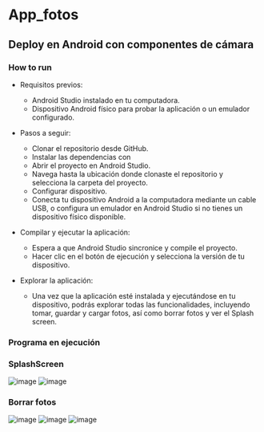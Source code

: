 # App_fotos

## Deploy en Android con componentes de cámara

### How to run
* Requisitos previos:
  * Android Studio instalado en tu computadora.
  * Dispositivo Android físico para probar la aplicación o un emulador configurado.

* Pasos a seguir:
  * Clonar el repositorio desde GitHub.
  * Instalar las dependencias con <npm i>
  * Abrir el proyecto en Android Studio.
  * Navega hasta la ubicación donde clonaste el repositorio y selecciona la carpeta del proyecto.
  * Configurar dispositivo.
  * Conecta tu dispositivo Android a la computadora mediante un cable USB, o configura un emulador en Android Studio si no tienes un dispositivo físico disponible.

* Compilar y ejecutar la aplicación:
  * Espera a que Android Studio sincronice y compile el proyecto.
  * Hacer clic en el botón de ejecución y selecciona la versión de tu dispositivo.

* Explorar la aplicación:
  * Una vez que la aplicación esté instalada y ejecutándose en tu dispositivo, podrás explorar todas las funcionalidades, incluyendo tomar, guardar y cargar fotos, así como borrar fotos y ver el Splash screen.

### Programa en ejecución

### SplashScreen
![image](https://github.com/JosephYM07/AppIonic_Camera/assets/117743484/649e2069-3007-4675-bbdb-54c44024f837)
![image](https://github.com/JosephYM07/AppIonic_Camera/assets/117743484/4b4567a2-68bf-4db4-95eb-4bb234007055)


### Borrar fotos
![image](https://github.com/JosephYM07/AppIonic_Camera/assets/117743484/d36c9a68-b403-4b0a-a141-e69507142658)
![image](https://github.com/JosephYM07/AppIonic_Camera/assets/117743484/a923f2a9-e603-487a-8617-3c90641d82e0)
![image](https://github.com/JosephYM07/AppIonic_Camera/assets/117743484/0ca27938-5fb1-45ef-a76d-f667645bbd62)



